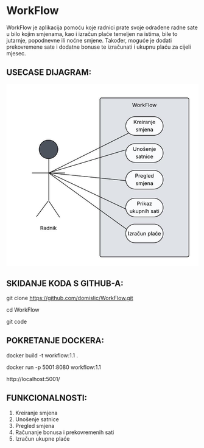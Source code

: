 # WorkFlow

WorkFlow je aplikacija pomoću koje radnici prate svoje odrađene radne sate u bilo kojim smjenama, kao i izračun plaće temeljen na istima, bile to jutarnje, popodnevne ili noćne smjene. Također, moguće je dodati prekovremene sate i dodatne bonuse te izračunati i ukupnu plaću za cijeli mjesec. 

## USECASE DIJAGRAM: 

![Use_case](static/UseCase.jpeg)

## SKIDANJE KODA S GITHUB-A: 
git clone https://github.com/domislic/WorkFlow.git 

cd WorkFlow

git code

## POKRETANJE DOCKERA: 
docker build -t workflow:1.1 .

docker run -p 5001:8080 workflow:1.1

http://localhost:5001/

## FUNKCIONALNOSTI:
1. Kreiranje smjena
2. Unošenje satnice
3. Pregled smjena
4. Računanje bonusa i prekovremenih sati
5. Izračun ukupne plaće


